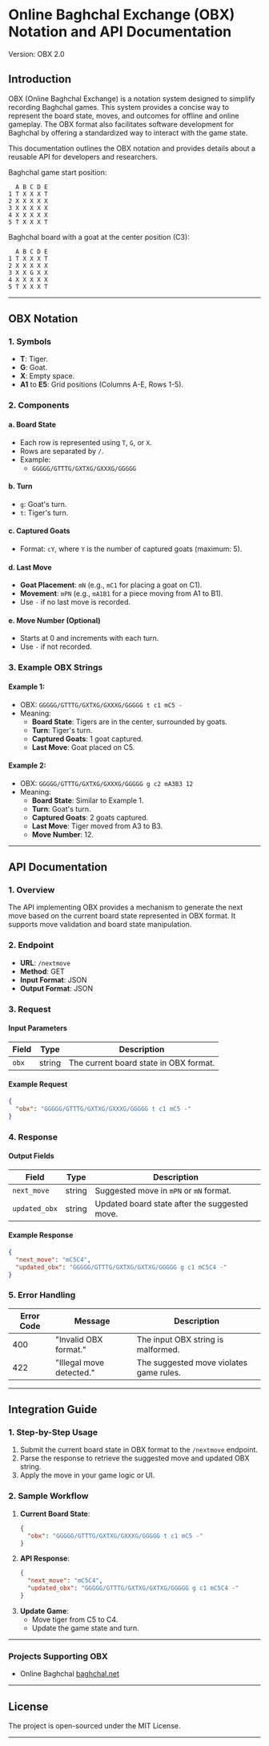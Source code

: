 # Online Baghchal Exchange (OBX) Notation and API Documentation

Version: OBX 2.0 

## Introduction
OBX (Online Baghchal Exchange) is a notation system designed to simplify recording Baghchal games. This system provides a concise way to represent the board state, moves, and outcomes for offline and online gameplay. The OBX format also facilitates software development for Baghchal by offering a standardized way to interact with the game state.

This documentation outlines the OBX notation and provides details about a reusable API for developers and researchers.

Baghchal game start position:

```
  A B C D E
1 T X X X T
2 X X X X X
3 X X X X X
4 X X X X X
5 T X X X T
```

Baghchal board with a goat at the center position (C3):

```
  A B C D E
1 T X X X T
2 X X X X X
3 X X G X X
4 X X X X X
5 T X X X T
```

---

## OBX Notation

### **1. Symbols**
- **T**: Tiger.
- **G**: Goat.
- **X**: Empty space.
- **A1** to **E5**: Grid positions (Columns A-E, Rows 1-5).

### **2. Components**
#### **a. Board State**
- Each row is represented using `T`, `G`, or `X`.
- Rows are separated by `/`.
- Example:
  - `GGGGG/GTTTG/GXTXG/GXXXG/GGGGG`

#### **b. Turn**
- `g`: Goat's turn.
- `t`: Tiger's turn.

#### **c. Captured Goats**
- Format: `cY`, where `Y` is the number of captured goats (maximum: 5).

#### **d. Last Move**
- **Goat Placement**: `mN` (e.g., `mC1` for placing a goat on C1).
- **Movement**: `mPN` (e.g., `mA1B1` for a piece moving from A1 to B1).
- Use `-` if no last move is recorded.

#### **e. Move Number (Optional)**
- Starts at 0 and increments with each turn.
- Use `-` if not recorded.

### **3. Example OBX Strings**
#### **Example 1**:
- OBX: `GGGGG/GTTTG/GXTXG/GXXXG/GGGGG t c1 mC5 -`
- Meaning:
  - **Board State**: Tigers are in the center, surrounded by goats.
  - **Turn**: Tiger's turn.
  - **Captured Goats**: 1 goat captured.
  - **Last Move**: Goat placed on C5.

#### **Example 2**:
- OBX: `GGGGG/GTTTG/GXTXG/GXXXG/GGGGG g c2 mA3B3 12`
- Meaning:
  - **Board State**: Similar to Example 1.
  - **Turn**: Goat's turn.
  - **Captured Goats**: 2 goats captured.
  - **Last Move**: Tiger moved from A3 to B3.
  - **Move Number**: 12.

---

## API Documentation

### **1. Overview**
The API implementing OBX provides a mechanism to generate the next move based on the current board state represented in OBX format. It supports move validation and board state manipulation.

### **2. Endpoint**
- **URL**: `/nextmove`
- **Method**: GET
- **Input Format**: JSON
- **Output Format**: JSON

### **3. Request**
#### **Input Parameters**
| Field  | Type   | Description                             |
|--------|--------|-----------------------------------------|
| `obx`  | string | The current board state in OBX format.  |

#### **Example Request**
```json
{
  "obx": "GGGGG/GTTTG/GXTXG/GXXXG/GGGGG t c1 mC5 -"
}
```

### **4. Response**
#### **Output Fields**
| Field        | Type   | Description                                 |
|--------------|--------|---------------------------------------------|
| `next_move`  | string | Suggested move in `mPN` or `mN` format.    |
| `updated_obx`| string | Updated board state after the suggested move. |

#### **Example Response**
```json
{
  "next_move": "mC5C4",
  "updated_obx": "GGGGG/GTTTG/GXTXG/GXTXG/GGGGG g c1 mC5C4 -"
}
```

### **5. Error Handling**
| Error Code | Message                     | Description                           |
|------------|-----------------------------|---------------------------------------|
| 400        | "Invalid OBX format."      | The input OBX string is malformed.    |
| 422        | "Illegal move detected."   | The suggested move violates game rules. |

---

## Integration Guide

### **1. Step-by-Step Usage**
1. Submit the current board state in OBX format to the `/nextmove` endpoint.
2. Parse the response to retrieve the suggested move and updated OBX string.
3. Apply the move in your game logic or UI.

### **2. Sample Workflow**
1. **Current Board State**:
   ```json
   {
     "obx": "GGGGG/GTTTG/GXTXG/GXXXG/GGGGG t c1 mC5 -"
   }
   ```
2. **API Response**:
   ```json
   {
     "next_move": "mC5C4",
     "updated_obx": "GGGGG/GTTTG/GXTXG/GXTXG/GGGGG g c1 mC5C4 -"
   }
   ```
3. **Update Game**:
   - Move tiger from C5 to C4.
   - Update the game state and turn.

---

### **Projects Supporting OBX**

- Online Baghchal [baghchal.net](https://baghchal.net) 

---


## License
The project is open-sourced under the MIT License.

---

